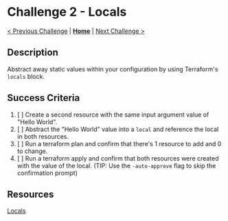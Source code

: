 # Challenge 2 - Locals

[< Previous Challenge](./challenge1.md) | **[Home](./introduction.md)** | [Next Challenge >](./challenge3.md)

## Description

Abstract away static values within your configuration by using Terraform's `locals` block.

## Success Criteria

1. [ ] Create a second resource with the same input argument value of "Hello World".
2. [ ] Abstract the "Hello World" value into a `local` and reference the local in both resources.
3. [ ] Run a terraform plan and confirm that there's 1 resource to add and 0 to change.
4. [ ] Run a terraform apply and confirm that both resources were created with the value of the local. (TIP: Use the `-auto-approve` flag to skip the confirmation prompt)

## Resources

[Locals](https://developer.hashicorp.com/terraform/language/values/locals)
